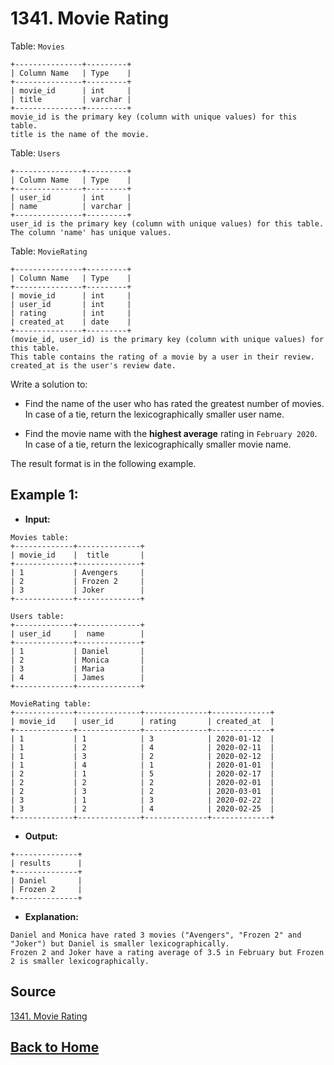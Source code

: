 # **1341. Movie Rating**

Table: ``Movies``

```
+---------------+---------+
| Column Name   | Type    |
+---------------+---------+
| movie_id      | int     |
| title         | varchar |
+---------------+---------+
movie_id is the primary key (column with unique values) for this table.
title is the name of the movie.
```

Table: ``Users``

```
+---------------+---------+
| Column Name   | Type    |
+---------------+---------+
| user_id       | int     |
| name          | varchar |
+---------------+---------+
user_id is the primary key (column with unique values) for this table.
The column 'name' has unique values.
```

Table: ``MovieRating``

```
+---------------+---------+
| Column Name   | Type    |
+---------------+---------+
| movie_id      | int     |
| user_id       | int     |
| rating        | int     |
| created_at    | date    |
+---------------+---------+
(movie_id, user_id) is the primary key (column with unique values) for this table.
This table contains the rating of a movie by a user in their review.
created_at is the user's review date.
```

Write a solution to:

- Find the name of the user who has rated the greatest number of movies. In case of a tie, return the lexicographically smaller user name.

- Find the movie name with the **highest average** rating in ``February 2020``. In case of a tie, return the lexicographically smaller movie name.

The result format is in the following example.

## **Example 1:**

- **Input:**

```
Movies table:
+-------------+--------------+
| movie_id    |  title       |
+-------------+--------------+
| 1           | Avengers     |
| 2           | Frozen 2     |
| 3           | Joker        |
+-------------+--------------+

Users table:
+-------------+--------------+
| user_id     |  name        |
+-------------+--------------+
| 1           | Daniel       |
| 2           | Monica       |
| 3           | Maria        |
| 4           | James        |
+-------------+--------------+

MovieRating table:
+-------------+--------------+--------------+-------------+
| movie_id    | user_id      | rating       | created_at  |
+-------------+--------------+--------------+-------------+
| 1           | 1            | 3            | 2020-01-12  |
| 1           | 2            | 4            | 2020-02-11  |
| 1           | 3            | 2            | 2020-02-12  |
| 1           | 4            | 1            | 2020-01-01  |
| 2           | 1            | 5            | 2020-02-17  | 
| 2           | 2            | 2            | 2020-02-01  | 
| 2           | 3            | 2            | 2020-03-01  |
| 3           | 1            | 3            | 2020-02-22  | 
| 3           | 2            | 4            | 2020-02-25  | 
+-------------+--------------+--------------+-------------+
```

- **Output:**

```
+--------------+
| results      |
+--------------+
| Daniel       |
| Frozen 2     |
+--------------+
```

- **Explanation:**

```
Daniel and Monica have rated 3 movies ("Avengers", "Frozen 2" and "Joker") but Daniel is smaller lexicographically.
Frozen 2 and Joker have a rating average of 3.5 in February but Frozen 2 is smaller lexicographically.
```

## **Source**

[1341. Movie Rating](https://leetcode.com/problems/movie-rating/)


## **[Back to Home](../)**